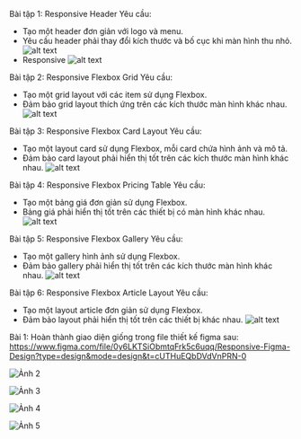 Bài tập 1: Responsive Header
Yêu cầu:
+ Tạo một header đơn giản với logo và menu.
+ Yêu cầu header phải thay đổi kích thước và bố cục khi màn hình thu nhỏ.
![alt text](images-syllabus/btvn/image.png)
+ Responsive
![alt text](images-syllabus/btvn/image-1.png)

Bài tập 2: Responsive Flexbox Grid
Yêu cầu:
+ Tạo một grid layout với các item sử dụng Flexbox.
+ Đảm bảo grid layout thích ứng trên các kích thước màn hình khác nhau.
![alt text](images-syllabus/btvn/image-2.png)

Bài tập 3: Responsive Flexbox Card Layout
Yêu cầu:
+ Tạo một layout card sử dụng Flexbox, mỗi card chứa hình ảnh và mô tả.
+ Đảm bảo card layout phải hiển thị tốt trên các kích thước màn hình khác nhau.
![alt text](images-syllabus/btvn/image-3.png)

Bài tập 4: Responsive Flexbox Pricing Table
Yêu cầu:
+ Tạo một bảng giá đơn giản sử dụng Flexbox.
+ Bảng giá phải hiển thị tốt trên các thiết bị có màn hình khác nhau.
![alt text](images-syllabus/btvn/image-4.png)

Bài tập 5: Responsive Flexbox Gallery
Yêu cầu:
+ Tạo một gallery hình ảnh sử dụng Flexbox.
+ Đảm bảo gallery phải hiển thị tốt trên các kích thước màn hình khác nhau.
![alt text](images-syllabus/btvn/image-5.png)

Bài tập 6: Responsive Flexbox Article Layout
Yêu cầu:
+ Tạo một layout article đơn giản sử dụng Flexbox.
+ Đảm bảo layout phải hiển thị tốt trên các thiết bị khác nhau.
![alt text](images-syllabus/btvn/image-6.png)

Bài 1: Hoàn thành giao diện giống trong file thiết kế figma sau: https://www.figma.com/file/0y6LKTSiObmtqFrk5c6uqq/Responsive-Figma-Design?type=design&mode=design&t=cUTHuEQbDVdVnPRN-0

![Ảnh 2](images-syllabus/btvn/bt2.png)

![Ảnh 3](images-syllabus/btvn/bt3.png)

![Ảnh 4](images-syllabus/btvn/bt4.png)

![Ảnh 5](images-syllabus/btvn/bt5.png)